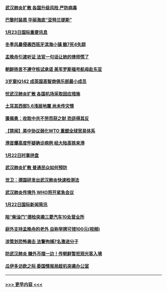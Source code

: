 #### [武汉肺炎扩散 各国升级风险 严防病毒](../pages/prog202/a102759400.md?t=01240522) 
#### [巴黎时装周 华丽海底“亚特兰提斯”](../pages/prog202/a102759217.md?t=01240522) 
#### [1月23日国际重要讯息](../pages/prog202/a102759199.md?t=01240522) 
#### [冬季风暴侵袭西班牙滨海小镇 酿7死4失踪](../pages/prog202/a102759119.md?t=01240522) 
#### [孟晚舟引渡听证 法官一句话让她的律师慌了](../pages/prog202/a102759060.md?t=01240522) 
#### [朝鲜扬言不遵守核试承诺 美军罗斯福号航母赴东亚](../pages/prog202/a102759001.md?t=01240522) 
#### [3岁童IQ142 成英国高智商俱乐部最小成员](../pages/prog202/a102758990.md?t=01240522) 
#### [忧武汉肺炎扩散 各国机场采取因应措施](../pages/prog202/a102758911.md?t=01240522) 
#### [土耳其西部5.6浅层地震 尚未传灾情](../pages/prog202/a102758903.md?t=01240522) 
#### [蓬佩奥：收取中共不劳而获之财 恐适得其反](../pages/prog202/a102758889.md?t=01240522) 
#### [【禁闻】美中协议弱化WTO 重塑全球贸易体系](../pages/prog202/a102758790.md?t=01240522) 
#### [港首爆高度怀疑确诊病例 经大陆高铁来港](../pages/prog202/a102758613.md?t=01240522) 
#### [1月22日时事拼盘](../pages/prog202/a102758615.md?t=01240522) 
#### [武汉肺炎扩散 普通民众如何预防](../pages/prog202/a102758504.md?t=01240522) 
#### [世卫：德国研发出武汉肺炎快速检测法](../pages/prog202/a102758495.md?t=01240522) 
#### [武汉肺炎传境外 WHO将开紧急会议](../pages/prog202/a102758437.md?t=01240522) 
#### [1月22日国际新闻简讯](../pages/prog202/a102758231.md?t=01240522) 
#### [陷“柴油门”德检突袭三菱汽车10处营业所](../pages/prog202/a102758165.md?t=01240522) 
#### [庭外支持孟晚舟的老外 自称举牌可领100元(视频)](../pages/prog202/a102758092.md?t=01240522) 
#### [涉策划恐怖袭击 法警拘捕7名激进分子](../pages/prog202/a102758069.md?t=01240522) 
#### [防武汉肺炎 赚外币摆一边！传朝鲜暂拒观光客入境](../pages/prog202/a102758019.md?t=01240522) 
#### [瓜伊多访欧之际 委国情报局趁机突袭办公室](../pages/prog202/a102757999.md?t=01240522) 

----
#### [ >>> 更早内容 <<< ](../indexes/prog202-earlier.md)
